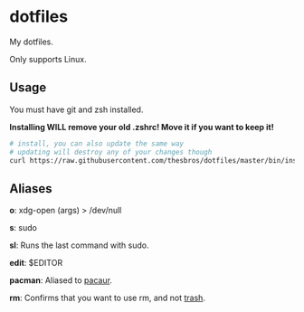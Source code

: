 # dotfiles
My dotfiles.

Only supports Linux.

## Usage
You must have git and zsh installed.

**Installing WILL remove your old .zshrc! Move it if you want to keep it!**
```bash
# install, you can also update the same way
# updating will destroy any of your changes though
curl https://raw.githubusercontent.com/thesbros/dotfiles/master/bin/install | zsh
```

## Aliases
**o**: xdg-open (args) > /dev/null

**s**: sudo

**sl**: Runs the last command with sudo.

**edit**: $EDITOR

**pacman**: Aliased to 
[pacaur](https://wiki.archlinux.org/index.php/Pacaur).

**rm**: Confirms that you want to use rm, and not 
[trash](https://github.com/andreafrancia/trash-cli).
